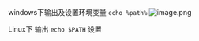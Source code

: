 windows下输出及设置环境变量 
`echo %path%`
![image.png](https://hexo-blog.pek3b.qingstor.com/upload_images/71414-040f238b8ffd9ba8.png?imageMogr2/auto-orient/strip%7CimageView2/2/w/1240)

Linux下
输出 `echo $PATH`
设置
